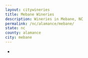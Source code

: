 ```yaml
---
layout: citywineries
title: Mebane Wineries
description: Wineries in Mebane, NC
permalink: /nc/alamance/mebane/
state: nc
county: alamance
city: mebane
---
```

-

